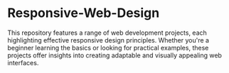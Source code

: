 # Responsive-Web-Design

This repository features a range of web development projects, each highlighting effective responsive design principles. Whether you're a beginner learning the basics or looking for practical examples, these projects offer insights into creating adaptable and visually appealing web interfaces. 
